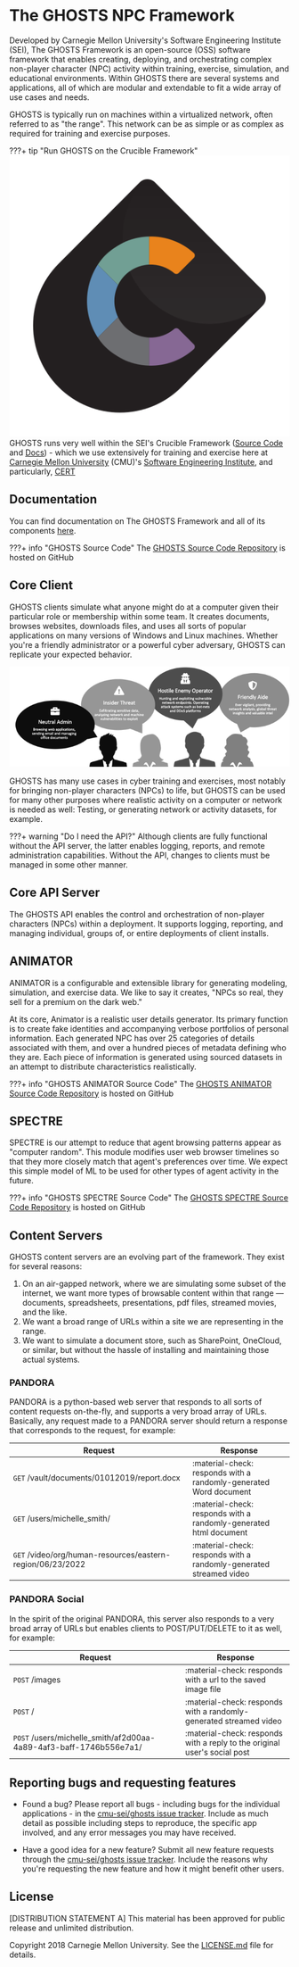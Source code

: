 # The GHOSTS NPC Framework

Developed by Carnegie Mellon University's Software Engineering Institute (SEI), The GHOSTS Framework is an open-source (OSS) software framework that enables creating, deploying, and orchestrating complex non-player character (NPC) activity within training, exercise, simulation, and educational environments. Within GHOSTS there are several systems and applications, all of which are modular and extendable to fit a wide array of use cases and needs.

GHOSTS is typically run on machines within a virtualized network, often referred to as "the range". This network can be as simple or as complex as required for training and exercise purposes.

???+ tip "Run GHOSTS on the Crucible Framework"
    ![Crucible Logo](assets/img/crucible-icon-c-alpha.svg)
    GHOSTS runs very well within the SEI's Crucible Framework ([Source Code](https://github.com/cmu-sei/crucible) and [Docs](https://cmu-sei.github.io/crucible/)) - which we use extensively for training and exercise here at [Carnegie Mellon University](https://www.cmu.edu) (CMU)'s [Software Engineering Institute](https://sei.cmu.edu/), and particularly, [CERT](https://cert.org)

## Documentation

You can find documentation on The GHOSTS Framework and all of its components [here](https://cmu-sei.github.io/ghosts/).

???+ info "GHOSTS Source Code"
    The [GHOSTS Source Code Repository](https://github.com/cmu-sei/GHOSTS) is hosted on GitHub

## Core Client

GHOSTS clients simulate what anyone might do at a computer given their particular role or membership within some team. It creates documents, browses websites, downloads files, and uses all sorts of popular applications on many versions of Windows and Linux machines. Whether you're a friendly administrator or a powerful cyber adversary, GHOSTS can replicate your expected behavior.

![Types of NPCs](assets/img/npc-types.png)

GHOSTS has many use cases in cyber training and exercises, most notably for bringing non-player characters (NPCs) to life, but GHOSTS can be used for many other purposes where realistic activity on a computer or network is needed as well: Testing, or generating network or activity datasets, for example.

???+ warning "Do I need the API?"
    Although clients are fully functional without the API server, the latter enables logging, reports, and remote administration capabilities. Without the API, changes to clients must be managed in some other manner.

## Core API Server

The GHOSTS API enables the control and orchestration of non-player characters (NPCs) within a deployment. It supports logging, reporting, and managing individual, groups of, or entire deployments of client installs.

## ANIMATOR

ANIMATOR is a configurable and extensible library for generating modeling, simulation, and exercise data. We like to say it creates, "NPCs so real, they sell for a premium on the dark web."

At its core, Animator is a realistic user details generator. Its primary function is to create fake identities and accompanying verbose portfolios of personal information. Each generated NPC has over 25 categories of details associated with them, and over a hundred pieces of metadata defining who they are. Each piece of information is generated using sourced datasets in an attempt to distribute characteristics realistically.

???+ info "GHOSTS ANIMATOR Source Code"
    The [GHOSTS ANIMATOR Source Code Repository](https://github.com/cmu-sei/GHOSTS-ANIMATOR) is hosted on GitHub

## SPECTRE

SPECTRE is our attempt to reduce that agent browsing patterns appear as "computer random". This module modifies user web browser timelines so that they more closely match that agent's preferences over time. We expect this simple model of ML to be used for other types of agent activity in the future.

???+ info "GHOSTS SPECTRE Source Code"
    The [GHOSTS SPECTRE Source Code Repository](https://github.com/cmu-sei/GHOSTS-SPECTRE) is hosted on GitHub

## Content Servers

GHOSTS content servers are an evolving part of the framework. They exist for several reasons:

1. On an air-gapped network, where we are simulating some subset of the internet, we want more types of browsable content within that range — documents, spreadsheets, presentations, pdf files, streamed movies, and the like.
2. We want a broad range of URLs within a site we are representing in the range.
3. We want to simulate a document store, such as SharePoint, OneCloud, or similar, but without the hassle of installing and maintaining those actual systems.

### PANDORA

PANDORA is a python-based web server that responds to all sorts of content requests on-the-fly, and supports a very broad array of URLs. Basically, any request made to a PANDORA server should return a response that corresponds to the request, for example:

| Request                                                                       | Response                                                                      |
| ----------------------------------------------------------------------------- | ------------------------------------------------------------------            |
| `GET` /vault/documents/01012019/report.docx                                   | :material-check: responds with a randomly-generated Word document             |
| `GET` /users/michelle_smith/                                                  | :material-check: responds with a randomly-generated html document             |
| `GET` /video/org/human-resources/eastern-region/06/23/2022                    | :material-check: responds with a randomly-generated streamed video            |

### PANDORA Social

In the spirit of the original PANDORA, this server also responds to a very broad array of URLs but enables clients to POST/PUT/DELETE to it as well, for example:

| Request                                                                       | Response                                                                      |
| ----------------------------------------------------------------------------- | ------------------------------------------------------------------            |
| `POST` /images                                                                | :material-check: responds with a url to the saved image file                  |
| `POST` /                                                                      | :material-check: responds with a randomly-generated streamed video            |
| `POST` /users/michelle_smith/af2d00aa-4a89-4af3-baff-1746b556e7a1/            | :material-check: responds with a reply to the original user's social post     |

## Reporting bugs and requesting features

- Found a bug? Please report all bugs - including bugs for the individual applications - in the [cmu-sei/ghosts issue tracker](https://github.com/cmu-sei/ghosts/issues). Include as much detail as possible including steps to reproduce, the specific app involved, and any error messages you may have received.

- Have a good idea for a new feature? Submit all new feature requests through the [cmu-sei/ghosts issue tracker](https://github.com/cmu-sei/ghosts/issues). Include the reasons why you're requesting the new feature and how it might benefit other users.

## License

[DISTRIBUTION STATEMENT A] This material has been approved for public release and unlimited distribution.

Copyright 2018 Carnegie Mellon University. See the [LICENSE.md](https://github.com/cmu-sei/GHOSTS/blob/master/LICENSE.md) file for details.
